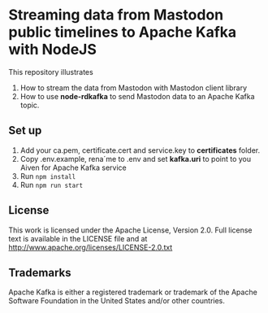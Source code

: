 # Streaming data from Mastodon public timelines to Apache Kafka with NodeJS

This repository illustrates 

1. How to stream the data from Mastodon with Mastodon client library
2. How to use **node-rdkafka** to send Mastodon data to an Apache Kafka topic.
 

## Set up

1. Add your ca.pem, certificate.cert and service.key to **certificates** folder.
2. Copy .env.example, rena´me to .env and set **kafka.uri** to point to you Aiven for Apache Kafka service
3. Run ``npm install``
4. Run ``npm run start``

## License

This work is licensed under the Apache License, Version 2.0. Full license text is available in the LICENSE file and at http://www.apache.org/licenses/LICENSE-2.0.txt

## Trademarks

Apache Kafka is either a registered trademark or trademark of the Apache Software Foundation in the United States and/or other countries.
